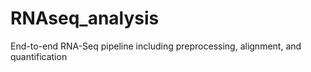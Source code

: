 # RNAseq_analysis
End-to-end RNA-Seq pipeline including preprocessing, alignment, and quantification
